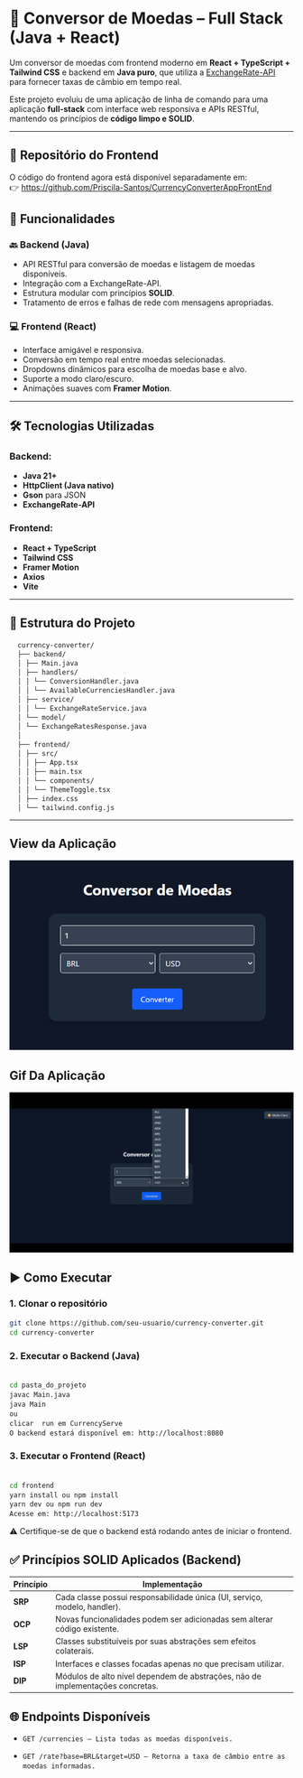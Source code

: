 # 💱 Conversor de Moedas – Full Stack (Java + React)

Um conversor de moedas com frontend moderno em **React + TypeScript + Tailwind CSS** e backend em **Java puro**, que utiliza a [ExchangeRate-API](https://www.exchangerate-api.com/) para fornecer taxas de câmbio em tempo real.

Este projeto evoluiu de uma aplicação de linha de comando para uma aplicação **full-stack** com interface web responsiva e APIs RESTful, mantendo os princípios de **código limpo e SOLID**.

---

## 🔗 Repositório do Frontend

O código do frontend agora está disponível separadamente em:  
👉 https://github.com/Priscila-Santos/CurrencyConverterAppFrontEnd


## 🚀 Funcionalidades

### 🔙 Backend (Java)
- API RESTful para conversão de moedas e listagem de moedas disponíveis.
- Integração com a ExchangeRate-API.
- Estrutura modular com princípios **SOLID**.
- Tratamento de erros e falhas de rede com mensagens apropriadas.

### 💻 Frontend (React)
- Interface amigável e responsiva.
- Conversão em tempo real entre moedas selecionadas.
- Dropdowns dinâmicos para escolha de moedas base e alvo.
- Suporte a modo claro/escuro.
- Animações suaves com **Framer Motion**.

---

## 🛠 Tecnologias Utilizadas

### Backend:
- **Java 21+**
- **HttpClient (Java nativo)**
- **Gson** para JSON
- **ExchangeRate-API**

### Frontend:
- **React + TypeScript**
- **Tailwind CSS**
- **Framer Motion**
- **Axios**
- **Vite**

---

## 📁 Estrutura do Projeto
```
  currency-converter/
  ├── backend/
  │ ├── Main.java
  │ ├── handlers/
  │ │ └── ConversionHandler.java
  │ │ └── AvailableCurrenciesHandler.java
  │ ├── service/
  │ │ └── ExchangeRateService.java
  │ └── model/
  │ └── ExchangeRatesResponse.java
  │
  ├── frontend/
  │ ├── src/
  │ │ ├── App.tsx
  │ │ ├── main.tsx
  │ │ └── components/
  │ │ └── ThemeToggle.tsx
  │ ├── index.css
  │ └── tailwind.config.js
```

---

## View da Aplicação

![Front-End do Conversor de Moedas](assets/view.png)

## Gif Da Aplicação
![Front-End do Conversor de Moedas](assets/view.gif)

## ▶️ Como Executar

### 1. Clonar o repositório

```bash
git clone https://github.com/seu-usuario/currency-converter.git
cd currency-converter
```

### 2. Executar o Backend (Java)
```bash

cd pasta_do_projeto
javac Main.java
java Main
ou
clicar  run em CurrencyServe
O backend estará disponível em: http://localhost:8080
```
### 3. Executar o Frontend (React)
```bash

cd frontend
yarn install ou npm install
yarn dev ou npm run dev
Acesse em: http://localhost:5173
```
⚠️ Certifique-se de que o backend está rodando antes de iniciar o frontend.

## ✅ Princípios SOLID Aplicados (Backend)

| Princípio | Implementação                                                                  |
| --------- | ------------------------------------------------------------------------------ |
| **SRP**   | Cada classe possui responsabilidade única (UI, serviço, modelo, handler).      |
| **OCP**   | Novas funcionalidades podem ser adicionadas sem alterar código existente.      |
| **LSP**   | Classes substituíveis por suas abstrações sem efeitos colaterais.              |
| **ISP**   | Interfaces e classes focadas apenas no que precisam utilizar.                  |
| **DIP**   | Módulos de alto nível dependem de abstrações, não de implementações concretas. |

## 🌐 Endpoints Disponíveis
- `GET /currencies – Lista todas as moedas disponíveis.`

- `GET /rate?base=BRL&target=USD – Retorna a taxa de câmbio entre as moedas informadas.`

